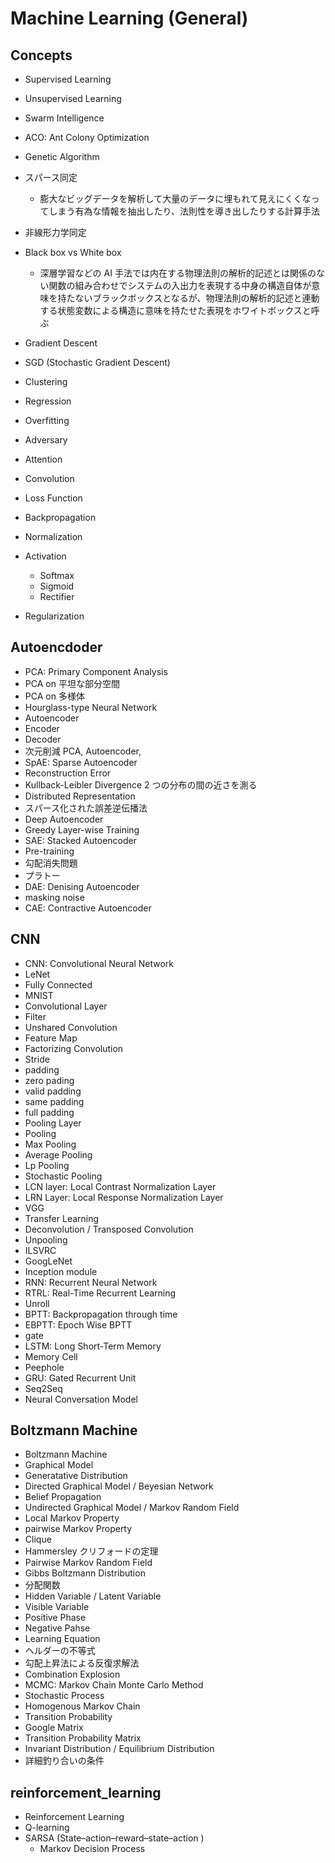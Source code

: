# Machine Learning (General)

## Concepts

- Supervised Learning
- Unsupervised Learning

- Swarm Intelligence
- ACO: Ant Colony Optimization
- Genetic Algorithm

- スパース同定
  - 膨大なビッグデータを解析して大量のデータに埋もれて見えにくくなってしまう有為な情報を抽出したり、法則性を導き出したりする計算手法
- 非線形力学同定

- Black box vs White box
  - 深層学習などの AI 手法では内在する物理法則の解析的記述とは関係のない関数の組み合わせでシステムの入出力を表現する中身の構造自体が意味を持たないブラックボックスとなるが、物理法則の解析的記述と連動する状態変数による構造に意味を持たせた表現をホワイトボックスと呼ぶ

- Gradient Descent
- SGD (Stochastic Gradient Descent)

- Clustering

- Regression
- Overfitting
- Adversary
- Attention
- Convolution
- Loss Function
- Backpropagation
- Normalization
- Activation
  - Softmax
  - Sigmoid
  - Rectifier
- Regularization



## Autoencdoder

- PCA: Primary Component Analysis
- PCA on 平坦な部分空間
- PCA on 多様体
- Hourglass-type Neural Network
- Autoencoder
- Encoder
- Decoder
- 次元削減 PCA, Autoencoder,
- SpAE: Sparse Autoencoder
- Reconstruction Error
- Kullback-Leibler Divergence 2 つの分布の間の近さを測る
- Distributed Representation
- スパース化された誤差逆伝播法
- Deep Autoencoder
- Greedy Layer-wise Training
- SAE: Stacked Autoencoder
- Pre-training
- 勾配消失問題
- プラトー
- DAE: Denising Autoencoder
- masking noise
- CAE: Contractive Autoencoder

## CNN

- CNN: Convolutional Neural Network
- LeNet
- Fully Connected
- MNIST
- Convolutional Layer
- Filter
- Unshared Convolution
- Feature Map
- Factorizing Convolution
- Stride
- padding
- zero pading
- valid padding
- same padding
- full padding
- Pooling Layer
- Pooling
- Max Pooling
- Average Pooling
- Lp Pooling
- Stochastic Pooling
- LCN layer: Local Contrast Normalization Layer
- LRN Layer: Local Response Normalization Layer
- VGG
- Transfer Learning
- Deconvolution / Transposed Convolution
- Unpooling
- ILSVRC
- GoogLeNet
- Inception module
- RNN: Recurrent Neural Network
- RTRL: Real-Time Recurrent Learning
- Unroll
- BPTT: Backpropagation through time
- EBPTT: Epoch Wise BPTT
- gate
- LSTM: Long Short-Term Memory
- Memory Cell
- Peephole
- GRU: Gated Recurrent Unit
- Seq2Seq
- Neural Conversation Model

## Boltzmann Machine

- Boltzmann Machine
- Graphical Model
- Generatative Distribution
- Directed Graphical Model / Beyesian Network
- Belief Propagation
- Undirected Graphical Model / Markov Random Field
- Local Markov Property
- pairwise Markov Property
- Clique
- Hammersley クリフォードの定理
- Pairwise Markov Random Field
- Gibbs Boltzmann Distribution
- 分配関数
- Hidden Variable / Latent Variable
- Visible Variable
- Positive Phase
- Negative Pahse
- Learning Equation
- ヘルダーの不等式
- 勾配上昇法による反復求解法
- Combination Explosion
- MCMC: Markov Chain Monte Carlo Method
- Stochastic Process
- Homogenous Markov Chain
- Transition Probability
- Google Matrix
- Transition Probability Matrix
- Invariant Distribution / Equilibrium Distribution
- 詳細釣り合いの条件

## reinforcement_learning

- Reinforcement Learning
- Q-learning
- SARSA (State–action–reward–state–action )
  - Markov Decision Process
